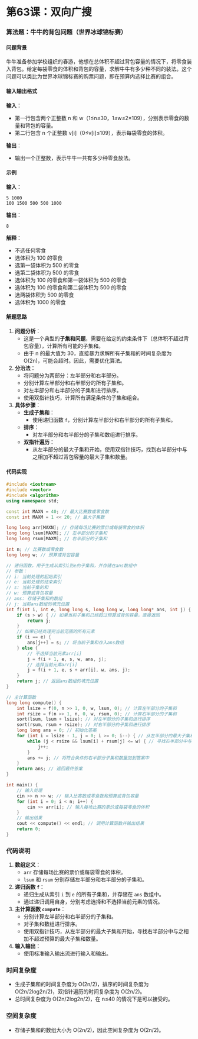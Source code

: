 # 第63课：双向广搜

### 算法题：牛牛的背包问题（世界冰球锦标赛）

#### 问题背景

牛牛准备参加学校组织的春游，他想在总体积不超过背包容量的情况下，将零食装入背包。给定每袋零食的体积和背包的容量，求解牛牛有多少种不同的装法。这个问题可以类比为世界冰球锦标赛的购票问题，即在预算内选择比赛的组合。

#### 输入输出格式

**输入**：

- 第一行包含两个正整数 n 和 w（1≤n≤30，1≤w≤2×109），分别表示零食的数量和背包的容量。
- 第二行包含 n 个正整数 v[i]（0≤v[i]≤109），表示每袋零食的体积。

**输出**：

- 输出一个正整数，表示牛牛一共有多少种零食放法。

#### 示例

**输入**：

```
5 1000
100 1500 500 500 1000
```

**输出**：

```
8
```

**解释**：

- 不选任何零食
- 选体积为 100 的零食
- 选第一袋体积为 500 的零食
- 选第二袋体积为 500 的零食
- 选体积为 100 的零食和第一袋体积为 500 的零食
- 选体积为 100 的零食和第二袋体积为 500 的零食
- 选两袋体积为 500 的零食
- 选体积为 1000 的零食

#### 解题思路

1. **问题分析**：
   - 这是一个典型的**子集和问题**，需要在给定的约束条件下（总体积不超过背包容量），计算所有可能的子集和。
   - 由于 n 的最大值为 30，直接暴力求解所有子集和的时间复杂度为 O(2n)，可能会超时。因此，需要优化算法。
2. **分治法**：
   - 将问题分为两部分：左半部分和右半部分。
   - 分别计算左半部分和右半部分的所有子集和。
   - 对左半部分和右半部分的子集和进行排序。
   - 使用双指针技巧，计算所有满足条件的子集和组合。
3. **具体步骤**：
   - **生成子集和**：
     - 使用递归函数 `f`，分别计算左半部分和右半部分的所有子集和。
   - **排序**：
     - 对左半部分和右半部分的子集和数组进行排序。
   - **双指针遍历**：
     - 从左半部分的最大子集和开始，使用双指针技巧，找到右半部分中与之相加不超过背包容量的最大子集和数量。

#### 代码实现

```cpp
#include <iostream>
#include <vector>
#include <algorithm>
using namespace std;

const int MAXN = 40; // 最大比赛数或零食数
const int MAXM = 1 << 20; // 最大子集数

long long arr[MAXN]; // 存储每场比赛的票价或每袋零食的体积
long long lsum[MAXM]; // 左半部分的子集和
long long rsum[MAXM]; // 右半部分的子集和

int n; // 比赛数或零食数
long long w; // 预算或背包容量

// 递归函数，用于生成从索引i到e的子集和，并存储在ans数组中
// 参数：
// i: 当前处理的起始索引
// e: 当前处理的结束索引
// s: 当前子集的和
// w: 预算或背包容量
// ans: 存储子集和的数组
// j: 当前ans数组的填充位置
int f(int i, int e, long long s, long long w, long long* ans, int j) {
    if (s > w) { // 如果当前子集和已经超过预算或背包容量，直接返回
        return j;
    }
    // 如果已经处理完当前范围的所有元素
    if (i == e) {
        ans[j++] = s; // 将当前子集和存入ans数组
    } else {
        // 不选择当前元素arr[i]
        j = f(i + 1, e, s, w, ans, j);
        // 选择当前元素arr[i]
        j = f(i + 1, e, s + arr[i], w, ans, j);
    }
    return j; // 返回ans数组的填充位置
}

// 主计算函数
long long compute() {
    int lsize = f(0, n >> 1, 0, w, lsum, 0); // 计算左半部分的子集和
    int rsize = f(n >> 1, n, 0, w, rsum, 0); // 计算右半部分的子集和
    sort(lsum, lsum + lsize); // 对左半部分的子集和进行排序
    sort(rsum, rsum + rsize); // 对右半部分的子集和进行排序
    long long ans = 0; // 初始化答案
    for (int i = lsize - 1, j = 0; i >= 0; i--) { // 从左半部分的最大子集和开始遍历
        while (j < rsize && lsum[i] + rsum[j] <= w) { // 寻找右半部分中与当前左半部分子集和相加不超过预算的最大子集和
            j++;
        }
        ans += j; // 将符合条件的右半部分子集和数量加到答案中
    }
    return ans; // 返回最终答案
}

int main() {
    // 输入处理
    cin >> n >> w; // 输入比赛数或零食数和预算或背包容量
    for (int i = 0; i < n; i++) {
        cin >> arr[i]; // 输入每场比赛的票价或每袋零食的体积
    }
    // 输出结果
    cout << compute() << endl; // 调用计算函数并输出结果
    return 0;
}
```

### 代码说明

1. **数组定义**：
   - `arr` 存储每场比赛的票价或每袋零食的体积。
   - `lsum` 和 `rsum` 分别存储左半部分和右半部分的子集和。
2. **递归函数 `f`**：
   - 递归生成从索引 `i` 到 `e` 的所有子集和，并存储在 `ans` 数组中。
   - 通过递归调用自身，分别考虑选择和不选择当前元素的情况。
3. **主计算函数 `compute`**：
   - 分别计算左半部分和右半部分的子集和。
   - 对子集和数组进行排序。
   - 使用双指针技巧，从左半部分的最大子集和开始，寻找右半部分中与之相加不超过预算的最大子集和数量。
4. **输入输出**：
   - 使用标准输入输出流进行输入和输出。

### 时间复杂度

- 生成子集和的时间复杂度为 O(2n/2)，排序的时间复杂度为 O(2n/2log2n/2)，双指针遍历的时间复杂度为 O(2n/2)。
- 总时间复杂度为 O(2n/2log2n/2)，在 n≤40 的情况下是可以接受的。

### 空间复杂度

- 存储子集和的数组大小为 O(2n/2)，因此空间复杂度为 O(2n/2)。